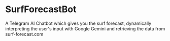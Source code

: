 # SurfForecastBot
A Telegram AI Chatbot which gives you the surf forecast, dynamically interpreting the user's input with Google Gemini and retrieving the data from surf-forecast.com
